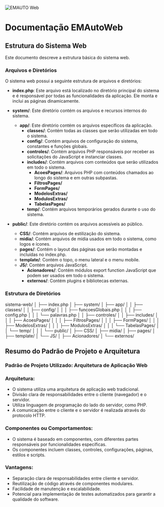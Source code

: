 ![EMAUTO Web](https://www.emsoft.inf.br/wp-content/uploads/2018/08/logo_horizontal_160x40.png)
# Documentação EMAutoWeb
## Estrutura do Sistema Web

Este documento descreve a estrutura básica do sistema web.

### Arquivos e Diretórios

O sistema web possui a seguinte estrutura de arquivos e diretórios:

- **index.php**: Este arquivo está localizado no diretório principal do sistema e é responsável por todas as funcionalidades da aplicação. Ele monta e inclui as páginas dinamicamente.

- **system/**: Este diretório contém os arquivos e recursos internos do sistema.
  - **app/**: Este diretório contém os arquivos específicos da aplicação.
    - **classes/**: Contém todas as classes que serão utilizadas em todo o sistema.
    - **config/**: Contém arquivos de configuração do sistema, constantes e funções globais.
    - **controles/**: Contém arquivos PHP responsáveis por receber as solicitações do JavaScript e instanciar classes.
    - **includes/**: Contém arquivos com conteúdos que serão utilizados em todo o sistema.
      - **AcoesPages/**: Arquivos PHP com conteúdos chamados ao longo do sistema e em outras subpastas.
      - **FiltrosPages/**
      - **FormPages/**
      - **ModelosExtras/**
      - **ModulosExtras/**
      - **TabelasPages/**
    - **temp/**: Contém arquivos temporários gerados durante o uso do sistema.
    
- **public/**: Este diretório contém os arquivos acessíveis ao público.
  - **CSS/**: Contém arquivos de estilização do sistema.
  - **midia/**: Contém arquivos de mídia usados em todo o sistema, como logos e ícones.
  - **pages/**: Contém o layout das páginas que serão montadas e incluídas no index.php.
  - **template/**: Contém o topo, o menu lateral e o menu mobile.
  - **JS/**: Contém arquivos JavaScript.
    - **Acionadores/**: Contém módulos export function JavaScript que podem ser usados em todo o sistema.
    - **externos/**: Contém plugins e bibliotecas externas.

### Estrutura de Diretórios

sistema-web/
│
├── index.php
│
├── system/
│ ├── app/
│ │ ├── classes/
│ │ ├── config/
│ │ │ ├── funcoesGlobais.php
│ │ │ ├── config.php
│ │ │ └── palavras.php
│ │ ├── controles/
│ │ ├── includes/
│ │ │ ├── AcoesPages/
│ │ │ ├── FiltrosPages/
│ │ │ ├── FormPages/
│ │ │ ├── ModelosExtras/
│ │ │ ├── ModulosExtras/
│ │ │ └── TabelasPages/
│ │ └── temp/
│ │
│ └── public/
│ ├── CSS/
│ ├── midia/
│ ├── pages/
│ ├── template/
│ └── JS/
│ ├── Acionadores/
│ └── externos/




## Resumo do Padrão de Projeto e Arquitetura


### Padrão de Projeto Utilizado: Arquitetura de Aplicação Web

### Arquitetura:
- O sistema utiliza uma arquitetura de aplicação web tradicional.
- Divisão clara de responsabilidades entre o cliente (navegador) e o servidor.
- Utiliza linguagem de programação do lado do servidor, como PHP.
- A comunicação entre o cliente e o servidor é realizada através do protocolo HTTP.

### Componentes ou Comportamentos:
- O sistema é baseado em componentes, com diferentes partes responsáveis por funcionalidades específicas.
- Os componentes incluem classes, controles, configurações, páginas, estilos e scripts.

### Vantagens:
- Separação clara de responsabilidades entre cliente e servidor.
- Reutilização de código através de componentes modulares.
- Facilidade de manutenção e escalabilidade.
- Potencial para implementação de testes automatizados para garantir a qualidade do software.

